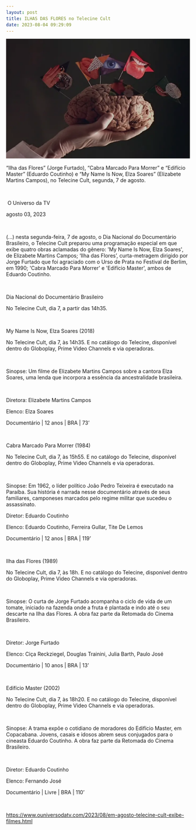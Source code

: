 ```yaml
---
layout: post
title: ILHAS DAS FLORES no Telecine Cult
date: 2023-08-04 09:29:09
---
```

![](/uploads/ilhacerebro.png)

“Ilha das Flores” (Jorge Furtado), “Cabra Marcado Para Morrer” e “Edifício Master” (Eduardo Coutinho) e “My Name Is Now, Elza Soares” (Elizabete Martins Campos), no Telecine Cult, segunda, 7 de agosto.

 

 O Universo da TV

agosto 03, 2023

 

(...) nesta segunda-feira, 7 de agosto, o Dia Nacional do Documentário Brasileiro, o Telecine Cult preparou uma programação especial em que exibe quatro obras aclamadas do gênero: 'My Name Is Now, Elza Soares', de Elizabete Martins Campos; ‘Ilha das Flores’, curta-metragem dirigido por Jorge Furtado que foi agraciado com o Urso de Prata no Festival de Berlim, em 1990; 'Cabra Marcado Para Morrer' e 'Edifício Master', ambos de Eduardo Coutinho.

 

Dia Nacional do Documentário Brasileiro

No Telecine Cult, dia 7, a partir das 14h35.

 

My Name Is Now, Elza Soares (2018)

No Telecine Cult, dia 7, às 14h35. E no catálogo do Telecine, disponível dentro do Globoplay, Prime Video Channels e via operadoras.

 

Sinopse: Um filme de Elizabete Martins Campos sobre a cantora Elza Soares, uma lenda que incorpora a essência da ancestralidade brasileira.

 

Diretora: Elizabete Martins Campos

Elenco: Elza Soares

Documentário | 12 anos | BRA | 73’

 

Cabra Marcado Para Morrer (1984)

No Telecine Cult, dia 7, às 15h55. E no catálogo do Telecine, disponível dentro do Globoplay, Prime Video Channels e via operadoras.

 

Sinopse: Em 1962, o líder político João Pedro Teixeira é executado na Paraíba. Sua história é narrada nesse documentário através de seus familiares, camponeses marcados pelo regime militar que sucedeu o assassinato.

Diretor: Eduardo Coutinho

Elenco: Eduardo Coutinho, Ferreira Gullar, Tite De Lemos

Documentário | 12 anos | BRA | 119’

 

Ilha das Flores (1989)

No Telecine Cult, dia 7, às 18h. E no catálogo do Telecine, disponível dentro do Globoplay, Prime Video Channels e via operadoras.

 

Sinopse: O curta de Jorge Furtado acompanha o ciclo de vida de um tomate, iniciado na fazenda onde a fruta é plantada e indo até o seu descarte na Ilha das Flores. A obra faz parte da Retomada do Cinema Brasileiro.

 

Diretor: Jorge Furtado

Elenco: Ciça Reckziegel, Douglas Trainini, Julia Barth, Paulo José

Documentário | 10 anos | BRA | 13’

 

Edifício Master (2002)

No Telecine Cult, dia 7, às 18h20. E no catálogo do Telecine, disponível dentro do Globoplay, Prime Video Channels e via operadoras.

 

Sinopse: A trama expõe o cotidiano de moradores do Edifício Master, em Copacabana. Jovens, casais e idosos abrem seus conjugados para o cineasta Eduardo Coutinho. A obra faz parte da Retomada do Cinema Brasileiro.

 

Diretor: Eduardo Coutinho

Elenco: Fernando José

Documentário | Livre | BRA | 110’

 

https://www.ouniversodatv.com/2023/08/em-agosto-telecine-cult-exibe-filmes.html

<!--EndFragment-->